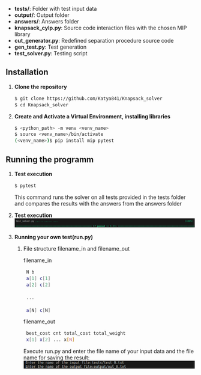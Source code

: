 


- **tests/**:  Folder with test input data
- **output/**: Output folder
- **answers/**:  Answers folder 
- **knapsack_cylp.py**: Source code interaction files with the chosen MIP library
- **cut_generator.py**: Redefined separation procedure source code
- **gen_test.py**: Test generation
- **test_solver.py**: Testing script

## Installation
1. **Clone the repository**

   ```bash
   $ git clone https://github.com/Katya841/Knapsack_solver
   $ cd Knapsack_solver
   ```
2. **Create and Activate a Virtual Environment, installing libraries**
   ```bash
   $ <python_path> -m venv <venv_name>
   $ source <venv_name>/bin/activate
   (<venv_name>)$ pip install mip pytest
   ```

## Running the programm

1. **Test execution**
   ```bash
   $ pytest
   ```
    This command runs the solver on all tests provided in the tests folder and compares the results with the answers from the answers folder

2. **Test execution**
  ![alt text](<images/Screenshot from 2024-10-11 22-59-44.png>)
3. **Running your own test(run.py)**

    1. File structure filename_in and filename_out

       filename_in
       ```bash
        N b
        a[1] c[1]
        a[2] c[2]

        ...

        a[N] c[N]
        ```
       filename_out
       ```bash
        best_cost cnt total_cost total_weight
        x[1] x[2] ... x[N]
       ```
       Execute run.py and enter the file name of your input data and the file name for saving the result:
       ![alt text](<images/Screenshot from 2024-10-11 23-56-51.png>)
    
